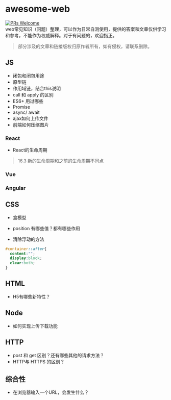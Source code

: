 # awesome-web
[![PRs Welcome](https://img.shields.io/badge/PRs-welcome-brightgreen.svg?style=flat-square)](http://makeapullrequest.com)  
web常见知识（问题）整理，可以作为日常自测使用，提供的答案和文章仅供学习和参考，不能作为权威解释。对于有问题的，欢迎指正。
> 部分涉及的文章和链接版权归原作者所有，如有侵权，请联系删除。

## JS
- 闭包和闭包用途
- 原型链
- 作用域链，结合this说明
- call 和 apply 的区别
- ES6+ 用过哪些
- Promise
- async/ await
- ajax如何上传文件
- 前端如何压缩图片


### React
- React的生命周期
> 16.3 新的生命周期和之前的生命周期不同点


### Vue


### Angular

## CSS
- 盒模型
- position 有哪些值？都有哪些作用

- 清除浮动的方法
```css
#container::after{
  content:"";
  display:block;
  clear:both;
}
```

## HTML
- H5有哪些新特性？


## Node
- 如何实现上传下载功能


## HTTP
- post 和 get 区别？还有哪些其他的请求方法？
- HTTP与 HTTPS 的区别？



## 综合性
- 在浏览器输入一个URL，会发生什么？